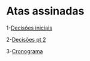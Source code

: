 # Atas assinadas

1-[Decisões iniciais](https://unbbr-my.sharepoint.com/:b:/g/personal/211029497_aluno_unb_br/ET70WWU2w4lEvpnx2HB1lqUB9ggQfThyfPpFeqAKbHE2zA?e=cmF8cj) <p>
2-[Decisões pt 2](https://unbbr-my.sharepoint.com/:b:/g/personal/211029497_aluno_unb_br/EamdHFfd97NGqrK_areBWAQBETXifyiiKS2kaz69STILLA?e=OttyIt) <p>
3-[Cronograma](https://github.com/Requisitos-de-Software/2023.1-Crunchyroll/files/11186433/3.Ata.de.Reuniao_assinado.pdf)

